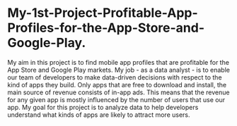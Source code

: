 # My-1st-Project-Profitable-App-Profiles-for-the-App-Store-and-Google-Play.
My aim in this project is to find mobile app profiles that are profitable for the App Store and Google Play markets. My job - as a data analyst - is to enable our team of developers to make data-driven decisions with respect to the kind of apps they build.  Only apps that are free to download and install, the main source of revenue consists of in-app ads. This means that the revenue for any given app is mostly influenced by the number of users that use our app. My goal for this project is to analyze data to help developers understand what kinds of apps are likely to attract more users.

